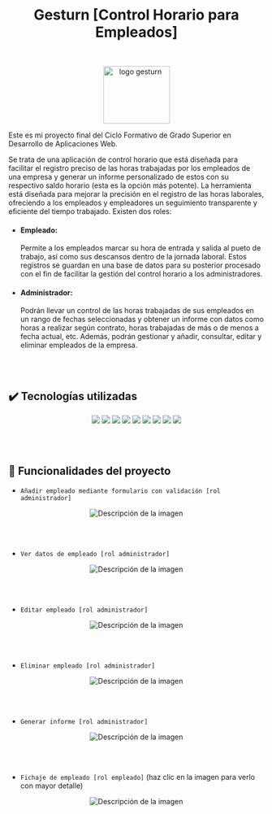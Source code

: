 <h1 align="center">Gesturn [Control Horario para Empleados]</h1><br>

<p align="center">
  <img src="https://github.com/mensius87/Gesturn/assets/136935764/c83457ce-8b1e-43c3-b8b6-e90655f8ba90" width="131" height="113" alt="logo gesturn">
</p>

Este es mi proyecto final del Ciclo Formativo de Grado Superior en Desarrollo de Aplicaciones Web.

Se trata de una aplicación de control horario que está diseñada para facilitar el registro preciso de las horas trabajadas por los empleados de una empresa y generar un informe personalizado de estos con su respectivo saldo horario (esta es la opción más potente). La herramienta está diseñada para mejorar la precisión en el registro de las horas laborales, ofreciendo a los empleados y empleadores un seguimiento transparente y eficiente del tiempo trabajado. Existen dos roles:

- #### Empleado:
    Permite a los empleados marcar su hora de entrada y salida al pueto de trabajo, así como sus descansos dentro de la jornada laboral. Estos registros se guardan en una base de datos para su posterior procesado con el fin de facilitar la gestión del control horario a los administradores.

- #### Administrador:
    Podrán llevar un control de las horas trabajadas de sus empleados en un rango de fechas seleccionadas y obtener un informe con datos como horas a realizar según contrato, horas trabajadas de más o de menos a fecha actual, etc. Además, podrán gestionar y añadir, consultar, editar y eliminar empleados de la empresa.

<br><br>

## ✔️ Tecnologías utilizadas
<p align="center"><img src="https://img.shields.io/badge/HTML5-E34F26?style=for-the-badge&logo=html5&logoColor=white"> <img src="https://img.shields.io/badge/CSS3-1572B6?style=for-the-badge&logo=css3&logoColor=white"> <img src="https://img.shields.io/badge/JavaScript-323330?style=for-the-badge&logo=javascript&logoColor=F7DF1E"> <img src="https://img.shields.io/badge/PHP-777BB4?style=for-the-badge&logo=php&logoColor=white"> <img src="https://img.shields.io/badge/Bootstrap-563D7C?style=for-the-badge&logo=bootstrap&logoColor=white"> <img src="https://img.shields.io/badge/MySQL-005C84?style=for-the-badge&logo=mysql&logoColor=white"> <img src="https://img.shields.io/badge/GitHub-100000?style=for-the-badge&logo=github&logoColor=white"> <img src="https://img.shields.io/badge/jQuery-0769AD?style=for-the-badge&logo=jquery&logoColor=white"> <img src="https://img.shields.io/badge/Visual_Studio_Code-0078D4?style=for-the-badge&logo=visual%20studio%20code&logoColor=white"></p>
     
<br><br>

## 🔨 Funcionalidades del proyecto

- `Añadir empleado mediante formulario con validación [rol administrador]`

<p align="center">
  <img src="https://github.com/mensius87/Gesturn/assets/136935764/5bf9b395-b470-4ddb-acdc-3996c79b2023" alt="Descripción de la imagen">
</p><br><br>


- `Ver datos de empleado [rol administrador]`

<p align="center">
  <img src="https://github.com/mensius87/Gesturn/assets/136935764/1b1a7fb3-3a9f-4f93-8033-40603ff8a441" alt="Descripción de la imagen">
</p><br><br>

- `Editar empleado [rol administrador]`

<p align="center">
  <img src="https://github.com/mensius87/Gesturn/assets/136935764/529daba1-0c58-43f9-898d-8a0996f82fde" alt="Descripción de la imagen">
</p><br><br>


- `Eliminar empleado [rol administrador]`

<p align="center">
  <img src="https://github.com/mensius87/Gesturn/assets/136935764/bfef08d4-efaa-492e-b443-2e55add55fae" alt="Descripción de la imagen">
</p><br><br>


- `Generar informe [rol administrador]`

<p align="center">
  <img src="https://github.com/mensius87/Gesturn/assets/136935764/0e07e4e7-2111-4964-b853-7c7c5b0572c3" alt="Descripción de la imagen">
</p><br><br>


- `Fichaje de empleado [rol empleado]` (haz clic en la imagen para verlo con mayor detalle)

<p align="center">
  <img src="https://github.com/mensius87/Gesturn/assets/136935764/528b712a-1237-4614-b96d-0566fb08d512" alt="Descripción de la imagen">
</p><br><br>





